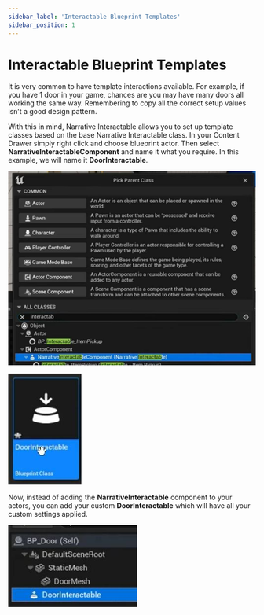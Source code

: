 ```yaml
---
sidebar_label: 'Interactable Blueprint Templates'
sidebar_position: 1
---
```


# Interactable Blueprint Templates

It is very common to have template interactions available. For example, if you have 1 door in your game, chances are you may have many doors all working the same way. Remembering to copy all the correct setup values isn’t a good design pattern.

With this in mind, Narrative Interactable allows you to set up template classes based on the base Narrative Interactable class. In your Content Drawer simply right click and choose blueprint actor. Then select **NarrativeInteractableComponent** and name it what you require. In this example, we will name it **DoorInteractable**.

![interactable-blueprint-template-creating-new.jpg](/img/interaction/interactable-blueprint-template-creating-new.jpg)

![interactable-blueprint-template-creating-new-asset.jpg](/img/interaction/interactable-blueprint-template-creating-new-asset.jpg)

Now, instead of adding the **NarrativeInteractable** component to your actors, you can add your custom **DoorInteractable** which will have all your custom settings applied.

![interactable-blueprint-template-creating-new-assign.jpg](/img/interaction/interactable-blueprint-template-creating-new-assign.jpg)